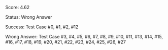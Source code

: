 Score: 4.62

Status: Wrong Answer

Success: Test Case #0, #1, #2, #12

Wrong Answer: Test Case #3, #4, #5, #6, #7, #8, #9, #10, #11, #13, #14, #15, #16, #17, #18, #19, #20, #21, #22, #23, #24, #25, #26, #27